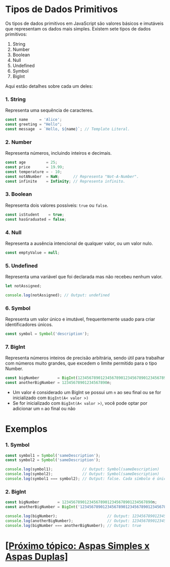 # Tipos de Dados Primitivos

Os tipos de dados primitivos em JavaScript são valores básicos e imutáveis que representam os dados mais simples. Existem sete tipos de dados primitivos:

1. String
2. Number
3. Boolean
4. Null
5. Undefined
6. Symbol
7. BigInt

Aqui estão detalhes sobre cada um deles:

### 1. String

Representa uma sequência de caracteres.

```JavaScript
const name     = 'Alice';
const greeting = "Hello";
const message  = `Hello, ${name}`; // Template Literal.
```

### 2. Number

Representa números, incluindo inteiros e decimais.

```JavaScript
const age         = 25;
const price       = 19.99;
const temperature = - 10;
const notANumber  = NaN;      // Representa "Not-A-Number".
const infinite    = Infinity; // Representa infinito.
```

### 3. Boolean

Representa dois valores possíveis: `true` ou `false`.

```JavaScript
const isStudent    = true;
const hasGraduated = false;
```

### 4. Null

Representa a ausência intencional de qualquer valor, ou um valor nulo.

```JavaScript
const emptyValue = null;
```

### 5. Undefined

Representa uma variável que foi declarada mas não recebeu nenhum valor.

```JavaScript
let notAssigned;

console.log(notAssigned); // Output: undefined
```

### 6. Symbol

Representa um valor único e imutável, frequentemente usado para criar identificadores únicos.

```JavaScript
const symbol = Symbol('description');
```

### 7. BigInt

Representa números inteiros de precisão arbitrária, sendo útil para trabalhar com números muito grandes, que excedem o limite permitido para o tipo Number. 

```JavaScript
const bigNumber        = BigInt(1234567890123456789012345678901234567890);
const anotherBigNumber = 12345678901234567890n;
```

- Um valor é considerado um BigInt se possui um `n` ao seu final ou se for inicializado com `BigInt(A< valor >)`
- Se for inicializado com `BigInt(A< valor >)`, você pode optar por adicionar um `n` ao final ou não

# Exemplos

### 1. Symbol

```JavaScript
const symbol1 = Symbol('sameDescription');
const symbol2 = Symbol('sameDescription');

console.log(symbol1);             // Output: Symbol(sameDescription)
console.log(symbol2);             // Output: Symbol(sameDescription)
console.log(symbol1 === symbol2); // Output: false. Cada símbolo é único.
```

### 2. BigInt

```JavaScript
const bigNumber        = 1234567890123456789012345678901234567890n;
const anotherBigNumber = BigInt('1234567890123456789012345678901234567890');

console.log(bigNumber);                      // Output: 1234567890123456789012345678901234567890n
console.log(anotherBigNumber);               // Output: 1234567890123456789012345678901234567890n
console.log(bigNumber === anotherBigNumber); // Output: true
```

# [[Próximo tópico: Aspas Simples x Aspas Duplas]](./aspas-simples-x-aspas-duplas.md)